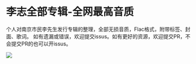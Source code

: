 # 李志全部专辑-全网最高音质
个人对南京市民李先生发行专辑的整理，全部无损音质，Flac格式，附带标签、封面、歌词。
如有遗漏或错误，欢迎提交issus。如有更好的资源，欢迎提交PR，不会提交PR的也可以开issus。

[![](https://bb-embed.herokuapp.com/embed?v=BV1jS4y1w7SW)]([https://player.bilibili.com/player.html?aid=683633468&bvid=BV1jS4y1w7SW&cid=711074429&page=1](https://github.com/shanyan-wcx/LiZhi/blob/main/%E6%9D%8E%E5%BF%97%E5%85%A8%E9%83%A8%E4%B8%93%E8%BE%91/108%E4%B8%AA%E5%85%B3%E9%94%AE%E8%AF%8D%20(2013)/1.01%20-%20%E5%A5%B9%2B%E6%88%91%E4%BB%AC%E4%B8%8D%E8%83%BD%E5%A4%B1%E5%8E%BB%E4%BF%A1%E4%BB%B0%2B1990%E5%B9%B4%E7%9A%84%E6%98%A5%E5%A4%A9%20(108%E4%B8%AA%E5%85%B3%E9%94%AE%E8%AF%8D%E7%89%88).flac))
